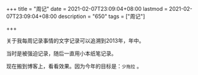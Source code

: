 +++
title = "周记"
date = 2021-02-07T23:09:04+08:00
lastmod = 2021-02-07T23:09:04+08:00
description = "650"
tags = ["周记"]

+++

关于我每周记录事情的文字记录可以追溯到2013年，年中。

当时是被强迫记录，随后一直用小本纸笔记录。

现在搬到博客上，看看效果。因为今年的目标是：`少拖拉` 。

